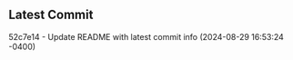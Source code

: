 
## Latest Commit
52c7e14 - Update README with latest commit info (2024-08-29 16:53:24 -0400) <Yunxi-Zhou>
